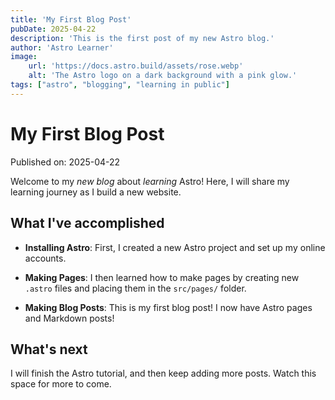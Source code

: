 ```yaml
---
title: 'My First Blog Post'
pubDate: 2025-04-22
description: 'This is the first post of my new Astro blog.'
author: 'Astro Learner'
image:
    url: 'https://docs.astro.build/assets/rose.webp'
    alt: 'The Astro logo on a dark background with a pink glow.'
tags: ["astro", "blogging", "learning in public"]
---
```


# My First Blog Post

Published on: 2025-04-22

Welcome to my _new blog_ about _learning_ Astro! Here, I will share my learning journey as I build a new website.

## What I've accomplished

- **Installing Astro**: First, I created a new Astro project and set up my online accounts.

- **Making Pages**: I then learned how to make pages by creating new `.astro` files and placing them in the `src/pages/` folder.

- **Making Blog Posts**: This is my first blog post! I now have Astro pages and Markdown posts!

## What's next

I will finish the Astro tutorial, and then keep adding more posts. Watch this space for more to come.